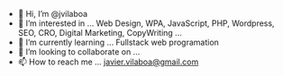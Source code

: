 - 👋 Hi, I’m @jvilaboa
- 👀 I’m interested in ... Web Design, WPA, JavaScript, PHP, Wordpress, SEO, CRO, Digital Marketing, CopyWriting ...
- 🌱 I’m currently learning ... Fullstack web programation
- 💞️ I’m looking to collaborate on ...
- 📫 How to reach me ... javier.vilaboa@gmail.com

<!---
jvilaboa/jvilaboa is a ✨ special ✨ repository because its `README.md` (this file) appears on your GitHub profile.
You can click the Preview link to take a look at your changes.
--->
